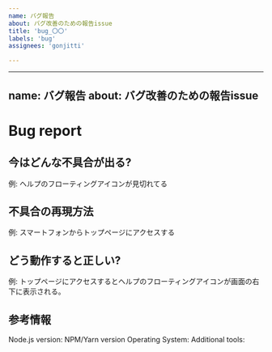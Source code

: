 ```yaml
---
name: バグ報告
about: バグ改善のための報告issue
title: 'bug_〇〇'
labels: 'bug'
assignees: 'gonjitti'

---
```


---
name: バグ報告
about: バグ改善のための報告issue
---
# Bug report

## 今はどんな不具合が出る?
例: ヘルプのフローティングアイコンが見切れてる

## 不具合の再現方法
例: スマートフォンからトップページにアクセスする

## どう動作すると正しい?
例: トップページにアクセスするとヘルプのフローティングアイコンが画面の右下に表示される。

## 参考情報

Node.js version: 
NPM/Yarn version
Operating System: 
Additional tools:
